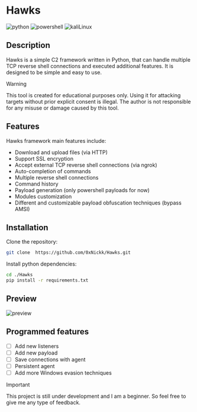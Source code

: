 # Hawks 
![python](https://img.shields.io/badge/Python-FFD43B?style=for-the-badge&logo=python&logoColor=blue)
![powershell](https://img.shields.io/badge/powershell-5391FE?style=for-the-badge&logo=powershell&logoColor=white)
![kaliLinux](https://img.shields.io/badge/Kali_Linux-557C94?style=for-the-badge&logo=kali-linux&logoColor=white)


## Description
Hawks is a simple C2 framework written in Python, that can handle multiple TCP reverse shell connections and executed additional features. It is designed to be simple and easy to use. 

> [!WARNING]
> This tool is created for educational purposes only. Using it for attacking targets without prior explicit consent is illegal. The author is not responsible for any misuse or damage caused by this tool.


## Features 

Hawks framework main features include:

- Download and upload files (via HTTP)
- Support SSL encryption 
- Accept external TCP reverse shell connections (via ngrok)
- Auto-completion of commands
- Multiple reverse shell connections
- Command history
- Payload generation (only powershell payloads for now)
- Modules customization
- Different and customizable payload obfuscation techniques (bypass AMSI)

## Installation 

Clone the repository:
```bash
git clone  https://github.com/0xNickk/Hawks.git
```

Install python dependencies:
```bash
cd ./Hawks
pip install -r requirements.txt
```

## Preview
![preview](https://github.com/0xNickk/Hawks/assets/96845504/e3e6c604-3c0f-4e32-abef-9a37ac6a8c93)

## Programmed features

- [ ] Add new listeners 
- [ ] Add new payload 
- [ ] Save connections with agent
- [ ] Persistent agent 
- [ ] Add more Windows evasion techniques

> [!IMPORTANT]
> This project is still under development and I am a beginner. So feel free to give me any type of feedback. 





